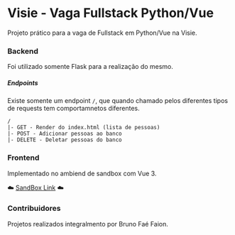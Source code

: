 # Visie - Vaga Fullstack Python/Vue
Projeto prático para a vaga de Fullstack em Python/Vue na Visie.

### Backend
Foi utilizado somente Flask para a realização do mesmo.

##### Endpoints
Existe somente um endpoint `/`, que quando chamado pelos diferentes tipos de requests tem comportamnetos diferentes.
```
/
|- GET - Render do index.html (lista de pessoas)
|- POST - Adicionar pessoas ao banco
|- DELETE - Deletar pessoas do banco

```

### Frontend
Implementado no ambiend de sandbox com Vue 3.

☁️ [SandBox Link](https://codesandbox.io/s/visie-brunofaefaion-fullstack-frontend-00wv4) ☁️

### Contribuidores
Projetos realizados integralmento por Bruno Faé Faion.
